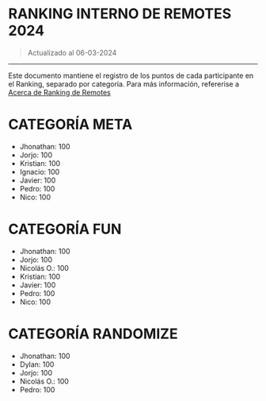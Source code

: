 # RANKING INTERNO DE REMOTES 2024
> Actualizado al 06-03-2024
---------
Este documento mantiene el registro de los puntos de cada participante en el Ranking, separado por categoría. Para más información, refererise a [Acerca de Ranking de Remotes](https://github.com/Hteca93/YugiChiloe/blob/main/AcercaDe_RankingRemotes.md)

# CATEGORÍA META
- Jhonathan:  100
- Jorjo:      100
- Kristian:   100
- Ignacio:    100
- Javier:     100
- Pedro:      100
- Nico:       100

# CATEGORÍA FUN
- Jhonathan:  100
- Jorjo:      100
- Nicolás O.: 100
- Kristian:   100
- Javier:     100
- Pedro:      100
- Nico:       100

# CATEGORÍA RANDOMIZE
- Jhonathan:  100
- Dylan:      100
- Jorjo:      100
- Nicolás O.: 100
- Pedro:      100
